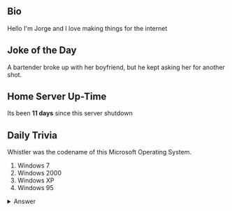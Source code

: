 ## Bio

Hello I'm Jorge and I love making things for the internet

## Joke of the Day

A bartender broke up with her boyfriend, but he kept asking her for another shot.

## Home Server Up-Time

Its been **11 days** since this server shutdown


## Daily Trivia

Whistler was the codename of this Microsoft Operating System.
 1. Windows 7
 2. Windows 2000
 3. Windows XP
 4. Windows 95

<details>
  <summary>Answer</summary>
  Windows XP
</details>
